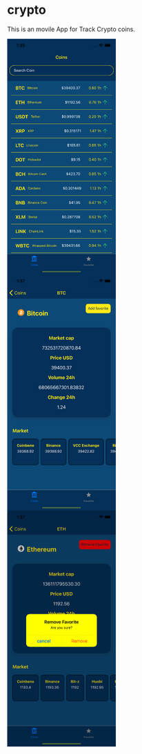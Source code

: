 # crypto

This is an movile App for Track Crypto coins.

<img align="center" alt="Home App" width="50%" src="https://github.com/R-Art-project/crypto/blob/main/src/assets/view1.png" />
<img align="center" alt="Home App" width="50%" src="https://github.com/R-Art-project/crypto/blob/main/src/assets/view2.png" />
<img align="center" alt="Home App" width="50%" src="https://github.com/R-Art-project/crypto/blob/main/src/assets/view3.png" />

